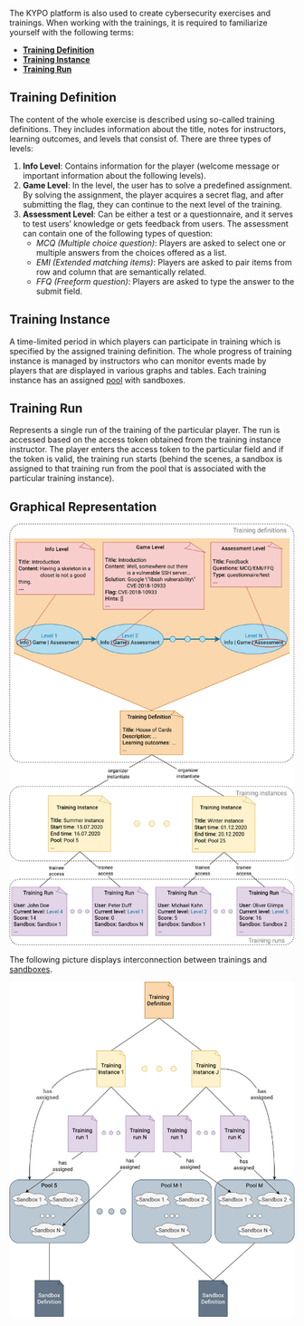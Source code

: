 The KYPO platform is also used to create cybersecurity exercises and trainings. When working with the trainings, it is required to familiarize yourself with the following terms: 

* **[Training Definition](#training-definition)**
* **[Training Instance](#training-instance)**
* **[Training Run](#training-run)**

## Training Definition

The content of the whole exercise is described using so-called training definitions. They includes information about the title, notes for instructors, learning outcomes, and levels that consist of. There are three types of levels: 
   
1. **Info Level**: Contains information for the player (welcome message or important information about the following levels).
2. **Game Level**: In the level, the user has to solve a predefined assignment. By solving the assignment, the player acquires a secret flag, and after submitting the flag, they can continue to the next level of the training. 
3. **Assessment Level**: Can be either a test or a questionnaire, and it serves to test users’ knowledge or gets feedback from users. The assessment can contain one of the following types of question: 
    * *MCQ (Multiple choice question)*: Players are asked to select one or multiple answers from the choices offered as a list.
    * *EMI (Extended matching items)*: Players are asked to pair items from row and column that are semantically related. 
    * *FFQ (Freeform question)*: Players are asked to type the answer to the submit field.

## Training Instance

 A time-limited period in which players can participate in training which is specified by the assigned training definition. The whole progress of training instance is managed by  instructors who can monitor events made by players that are displayed in various graphs and tables. Each training instance has an assigned [pool](../../../operator-guide/sandboxes/sandboxes-overview#pool) with sandboxes. 

## Training Run
 Represents a single run of the training of the particular player. The run is accessed based on the access token obtained from the training instance instructor. The player enters the access token to the particular field and if the token is valid, the training run starts (behind the scenes, a sandbox is assigned to that training run from the pool that is associated with the particular training instance).

## Graphical Representation

![kypo-basic-elements-training](../../img/KYPO-basic-elements-training.png)


The following picture displays interconnection between trainings and [sandboxes](../../sandboxes/sandboxes-overview).

![kypo-basic-elements-training](../../img/KYPO-basic-elements.png)
